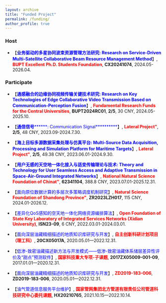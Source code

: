 ```yaml
---
layout: archive
title: "Funded Project"
permalink: /funding/
author_profile: true
---
```


### Host
* 【<font color=blue>**业务驱动的多星协同波束资源管理方法研究: Research on Service-Driven Multi-Satellite Collaborative Beam Resource Management Method**</font>】, **<font color=red>BUPT Excellent Ph.D. Students Foundation</font>**, **CX20241074**, 2024.05-2026.04.

### Participate
* 【<font color=blue>**通感融合的边缘协同视频传输关键技术研究: Research on Key Technologies of Edge Collaborative Video Transmission Based on Communication-Perception Fusion**</font>】, **<font color=red>Fundamental Research Funds for the Central Universities</font>**, **BUPT2024RC01**, **2/5**, 30 CNY, 2024.05-2025.10.

* 【<font color=blue>**通信信号********: Communication Signal**********</font>】, **<font color=red>Lateral Project"</font>**, **2/5**, 48 CNY, 2023.09-2024.7.30.

* 【<font color=blue>**海上目标多源数据采集处理与仿真平台: Multi-Source Data Acquisition, Processing and Simulation Platform for Maritime Targets**</font>】, **<font color=red>Lateral Project"</font>**, **2/5**, 49.38 CNY, 2023.06.01-2024.9.30.

* 【<font color=blue>**用户无感的天空地一体化接入与适变传输理论与技术: Theory and Technology for User Seamless Access and Adaptive Transmission in Space-Air-Ground Integrated Networks**</font>】, **<font color=red>National Natural Science Foundation of Chinat"</font>**, **62341104**, 388.8 CNY, 2023.07.01-2025.12.31.

* 【<font color=blue>面向原位数据计算的多层次多策略调度机制研究</font>】, **<font color=red>Natural Science Foundation of Shandong Province"</font>**, **ZR2023LZH017**, 115 CNY, 2024.01-2026.12.

* 【<font color=blue>差异化QoS感知的空天地一体化网络资源编排算法</font>】, **<font color=red>Open Foundation of State Key Laboratory of Integrated Services Networks (Xidian University)</font>**, **ISN23-09**, 6 CNY, 2022.03.01-2024.03.01.

* 【<font color=blue>面向深层油藏精细描述的地质知识库研究与开发</font>】, **<font color=red>自主创新科研计划项目（理工科）</font>**, **20CX05017A**, 2020.05.01—2022.12.31.

* 【<font color=blue>低渗-致密油藏描述新方法与开发模式——低渗-致密油藏体系储层差异性评价及“甜点”预测软件</font>】, **<font color=red>国家科技重大专项-子课题</font>**, **2017ZX05009-001-09**, 2017.01.01—2020.12.31.

* 【<font color=blue>面向深层油藏精细描述的地质知识库研究与开发</font>】, **<font color=red>ZD2019-183-006</font>**, **ZD2019-183-006**, 2020.05.01—2022.12.31.

* 【<font color=blue>油气管道信息服务平台维护</font>】, **<font color=red>国家管网集团北方管道有限责任公司管道科技研究中心委托课题</font>**, **HX20210765**, 2021.10.15—2022.10.14.
